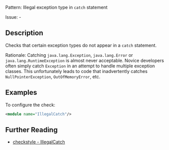 Pattern: Illegal exception type in `catch` statement

Issue: -

## Description

Checks that certain exception types do not appear in a `catch` statement. 

Rationale: Catching `java.lang.Exception`, `java.lang.Error` or `java.lang.RuntimeException` is almost never acceptable. Novice developers often simply catch `Exception` in an attempt to handle multiple exception classes. This unfortunately leads to code that inadvertently catches `NullPointerException`, `OutOfMemoryError`, etc. 

## Examples

To configure the check: 


```xml
<module name="IllegalCatch"/>
```

## Further Reading

* [checkstyle - IllegalCatch](http://checkstyle.sourceforge.net/config_coding.html#IllegalCatch)
